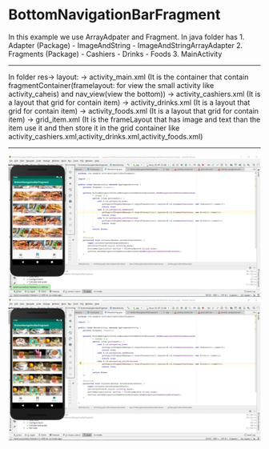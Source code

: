 # BottomNavigationBarFragment

In this example we use ArrayAdpater and Fragment.
In java folder has 1. Adapter (Package)
                        - ImageAndString
                        - ImageAndStringArrayAdapter
                   2. Fragments (Package)
                         - Cashiers
                         - Drinks
                         - Foods
                   3. MainActivity
***
In folder res-> layout:
                   -> activity_main.xml (It is the container that contain fragmentContainer(framelayout: for view the small activity like                                           activity_caheis) and nav_view(view the bottom))
                   -> activity_cashiers.xml (It is a layout that grid for contain item)
                   -> activity_drinks.xml (It is a layout that grid for contain item)
                   -> activity_foods.xml (It is a layout that grid for contain item)
                   -> grid_item.xml (It is the frameLayout that has image and text than the item use it and then store it in the grid                                           container like activity_cashiers.xml,activity_drinks.xml,activity_foods.xml)
                    
***
![](https://raw.githubusercontent.com/VIRAK33/BottomNavigationBarFragment/master/img/food.png)
![](https://raw.githubusercontent.com/VIRAK33/BottomNavigationBarFragment/master/img/drink.png)

